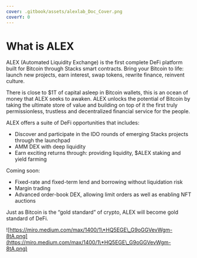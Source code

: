 ```yaml
---
cover: .gitbook/assets/alexlab_Doc_Cover.png
coverY: 0
---
```


# What is ALEX

ALEX (Automated Liquidity Exchange) is the first complete DeFi platform built for Bitcoin through Stacks smart contracts. Bring your Bitcoin to life: launch new projects, earn interest, swap tokens, rewrite finance, reinvent culture.

There is close to $1T of capital asleep in Bitcoin wallets, this is an ocean of money that ALEX seeks to awaken. ALEX unlocks the potential of Bitcoin by taking the ultimate store of value and building on top of it the first truly permissionless, trustless and decentralized financial service for the people.

ALEX offers a suite of DeFi opportunities that includes:

* Discover and participate in the IDO rounds of emerging Stacks projects through the launchpad
* AMM DEX with deep liquidity
* Earn exciting returns through: providing liquidity, $ALEX staking and yield farming

Coming soon:

* Fixed-rate and fixed-term lend and borrowing without liquidation risk
* Margin trading
* Advanced order-book DEX, allowing limit orders as well as enabling NFT auctions

Just as Bitcoin is the “gold standard” of crypto, ALEX will become gold standard of DeFi.

![https://miro.medium.com/max/1400/1\*HQ5EGE\_G9oGGVevWgm-8tA.png](https://miro.medium.com/max/1400/1\*HQ5EGE\_G9oGGVevWgm-8tA.png)
